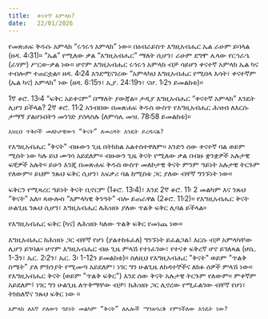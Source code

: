 ```yaml
---
title:  ቀናተኛ አምላክ?
date:   22/01/2026
---
```


የመጽሐፍ ቅዱሱ አምላክ “ሩኅሩኅ አምላክ” ነው። በዕብራይስጥ እግዚአብሔር ኤል ራሁም ይባላል (ዘዳ. 4፡31)። “ኤል” የሚለው ቃል “እግዚአብሔር” ማለት ሲሆን፣ ራሁም ደግሞ ሌላው የርኅራኄ (ራሃም) ሥርወ-ቃል ነው። ሆኖም እግዚአብሔር ሩኅሩኅ አምላክ ብቻ ሳይሆን ቀናተኛ አምላክ ኤል ካና ተብሎም ተጠርቷል። ዘዳ. 4፡24 እንደሚናገረው “አምላካህ እግዚአብሔር የሚበላ እሳት፣ ቀናተኛም (ኤል ካና) አምላክ” ነው (ዘዳ. 6:15ን፣ ኢያ. 24:19ን፣ ናሆ. 1፡2ን ይመልከቱ)።

1ኛ ቆሮ. 13፡4 “ፍቅር አይቀናም” በማለት ያውጃል። ታዲያ እግዚአብሔር “ቀናተኛ አምላክ” እንዴት ሊሆን ይችላል? 2ኛ ቆሮ. 11፡2 አንብበው በመጽሐፍ ቅዱስ ውስጥ የእግዚአብሔር ሕዝብ ለእርሱ ታማኝ ያልሆኑበትን መንገድ ያሰላስሉ (ለምሳሌ መዝ. 78፡58 ይመልከቱ)።

`እነዚህ ጥቅሶች መለኮታዊውን “ቅናት” ለመረዳት እንዴት ይረዱናል?`

የእግዚአብሔር "ቅናት" ብዙውን ጊዜ በትክክል አልተስተዋለም። አንድን ሰው ቀናተኛ ባል ወይም ሚስት ነው ካሉ ይህ ሙገሳ አይደለም። ብዙውን ጊዜ ቅናት የሚለው ቃል በብዙ ቋንቋዎች አሉታዊ ፍቺዎች አሉት። ይሁን እንጂ በመጽሐፍ ቅዱስ ውስጥ መለኮታዊ ቅናት ምንም ዓይነት አሉታዊ ትርጉም የለውም። ይህም ንጹህ ፍቅር ሲሆን፣ አፍቃሪ ባል ከሚስቱ ጋር ያለው ብቸኛ ግንኙነት ነው።

ፍቅርን የሚጻረር ዓይነት ቅናት ቢኖርም (1ቆሮ. 13፡4)፣ እንደ 2ኛ ቆሮ. 11፡ 2 መልካም እና ንጹህ “ቅናት” አለ። ጳውሎስ “አምላካዊ ቅንዓት” ብሎ ይጠራዋል (2ቆሮ. 11፡2)። የእግዚአብሔር ቅናት ሁልጊዜ ንጹህ ሲሆን፣ እግዚአብሔር ለሕዝቡ ያለው ጥልቅ ፍቅር ሊባል ይችላል።

የእግዚአብሔር ፍቅር (ካና) ለሕዝቡ ካለው ጥልቅ ፍቅር የመነጨ ነው።

እግዚአብሔር ከሕዝቡ ጋር ብቸኛ የሆነ (ያልተከፋፈለ) ግንኙነት ይፈልጋል፤ እርሱ ብቻ አምላካቸው ሊሆን ይገባል። ሆኖም እግዚአብሔር ብዙ ጊዜ ምላሽ የተነፈገው፣ የተናቀ ፍቅረኛ ሆኖ ይገለጻል (ሆሴ. 1-3ን፣ ኤር. 2፡2ን፣ ኤር. 3፡ 1-12ን ይመልከቱ)። ስለዚህ የእግዚአብሔር "ቅናት" ወይም "ጥልቅ ስሜት" ያለ ምክንያት የሚመጣ አይደለም፣ ነገር ግን ሁልጊዜ ለከዳተኞችና ለክፉ ሰዎች ምላሽ ነው። የእግዚአብሔር ቅናት (ወይም "ጥልቅ ፍቅር") እንደ ሰው ቅናት አሉታዊ ትርጉም የለውም። ምቀኛም አይደለም፤ ነገር ግን ሁልጊዜ ለጥቅማቸው ብቻ፣ ከሕዝቡ ጋር ሊኖረው የሚፈልገው ብቸኛ የሆነ፣ ትክክለኛና ንጹህ ፍቅር ነው ።

`አምላክ ለእኛ ያለውን ዓይነት መልካም “ቅናት” ለሌሎች ማንጸባረቅ የምንችለው እንዴት ነው?`
